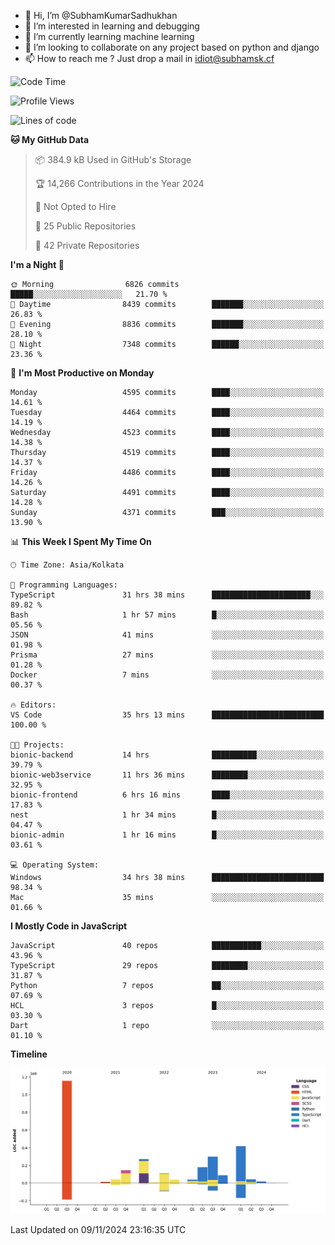 - 👋 Hi, I’m @SubhamKumarSadhukhan
- 👀 I’m interested in learning and debugging
- 🌱 I’m currently learning machine learning
- 💞️ I’m looking to collaborate on any project based on python and django
- 📫 How to reach me ?
      Just drop a mail in idiot@subhamsk.cf

<!---
SubhamKumarSadhukhan/SubhamKumarSadhukhan is a ✨ special ✨ repository because its `README.md` (this file) appears on your GitHub profile.
You can click the Preview link to take a look at your changes.
--->


<!--START_SECTION:waka-->
![Code Time](http://img.shields.io/badge/Code%20Time-2%2C620%20hrs%2020%20mins-blue)

![Profile Views](http://img.shields.io/badge/Profile%20Views-3-blue)

![Lines of code](https://img.shields.io/badge/From%20Hello%20World%20I%27ve%20Written-2.8%20million%20lines%20of%20code-blue)

**🐱 My GitHub Data** 

> 📦 384.9 kB Used in GitHub's Storage 
 > 
> 🏆 14,266 Contributions in the Year 2024
 > 
> 🚫 Not Opted to Hire
 > 
> 📜 25 Public Repositories 
 > 
> 🔑 42 Private Repositories 
 > 
**I'm a Night 🦉** 

```text
🌞 Morning                6826 commits        █████░░░░░░░░░░░░░░░░░░░░   21.70 % 
🌆 Daytime                8439 commits        ███████░░░░░░░░░░░░░░░░░░   26.83 % 
🌃 Evening                8836 commits        ███████░░░░░░░░░░░░░░░░░░   28.10 % 
🌙 Night                  7348 commits        ██████░░░░░░░░░░░░░░░░░░░   23.36 % 
```
📅 **I'm Most Productive on Monday** 

```text
Monday                   4595 commits        ████░░░░░░░░░░░░░░░░░░░░░   14.61 % 
Tuesday                  4464 commits        ████░░░░░░░░░░░░░░░░░░░░░   14.19 % 
Wednesday                4523 commits        ████░░░░░░░░░░░░░░░░░░░░░   14.38 % 
Thursday                 4519 commits        ████░░░░░░░░░░░░░░░░░░░░░   14.37 % 
Friday                   4486 commits        ████░░░░░░░░░░░░░░░░░░░░░   14.26 % 
Saturday                 4491 commits        ████░░░░░░░░░░░░░░░░░░░░░   14.28 % 
Sunday                   4371 commits        ███░░░░░░░░░░░░░░░░░░░░░░   13.90 % 
```


📊 **This Week I Spent My Time On** 

```text
🕑︎ Time Zone: Asia/Kolkata

💬 Programming Languages: 
TypeScript               31 hrs 38 mins      ██████████████████████░░░   89.82 % 
Bash                     1 hr 57 mins        █░░░░░░░░░░░░░░░░░░░░░░░░   05.56 % 
JSON                     41 mins             ░░░░░░░░░░░░░░░░░░░░░░░░░   01.98 % 
Prisma                   27 mins             ░░░░░░░░░░░░░░░░░░░░░░░░░   01.28 % 
Docker                   7 mins              ░░░░░░░░░░░░░░░░░░░░░░░░░   00.37 % 

🔥 Editors: 
VS Code                  35 hrs 13 mins      █████████████████████████   100.00 % 

🐱‍💻 Projects: 
bionic-backend           14 hrs              ██████████░░░░░░░░░░░░░░░   39.79 % 
bionic-web3service       11 hrs 36 mins      ████████░░░░░░░░░░░░░░░░░   32.95 % 
bionic-frontend          6 hrs 16 mins       ████░░░░░░░░░░░░░░░░░░░░░   17.83 % 
nest                     1 hr 34 mins        █░░░░░░░░░░░░░░░░░░░░░░░░   04.47 % 
bionic-admin             1 hr 16 mins        █░░░░░░░░░░░░░░░░░░░░░░░░   03.61 % 

💻 Operating System: 
Windows                  34 hrs 38 mins      █████████████████████████   98.34 % 
Mac                      35 mins             ░░░░░░░░░░░░░░░░░░░░░░░░░   01.66 % 
```

**I Mostly Code in JavaScript** 

```text
JavaScript               40 repos            ███████████░░░░░░░░░░░░░░   43.96 % 
TypeScript               29 repos            ████████░░░░░░░░░░░░░░░░░   31.87 % 
Python                   7 repos             ██░░░░░░░░░░░░░░░░░░░░░░░   07.69 % 
HCL                      3 repos             █░░░░░░░░░░░░░░░░░░░░░░░░   03.30 % 
Dart                     1 repo              ░░░░░░░░░░░░░░░░░░░░░░░░░   01.10 % 
```



**Timeline**

![Lines of Code chart](https://raw.githubusercontent.com/SubhamKumarSadhukhan/SubhamKumarSadhukhan/main/assets/bar_graph.png)


 Last Updated on 09/11/2024 23:16:35 UTC
<!--END_SECTION:waka-->
